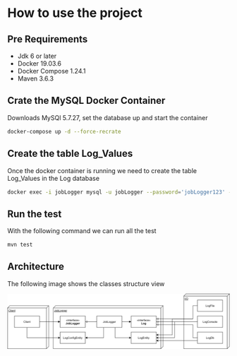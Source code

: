 # How to use the project

## Pre Requirements
- Jdk 6 or later
- Docker 19.03.6
- Docker Compose 1.24.1
- Maven 3.6.3

## Crate the MySQL Docker Container

Downloads MySQl 5.7.27, set the database up and start the container
```bash
docker-compose up -d --force-recrate
```

## Create the table Log_Values

Once the docker container is running we need to create the table Log_Values in the Log database 

```bash
docker exec -i jobLogger mysql -u jobLogger --password='jobLogger123' --database='log' < ./createTableLogValues.sql 
```

## Run the test

With the following command we can run all the test
```bash
mvn test
```

## Architecture

The following image shows the classes structure view  

![](./assets/Architecture&Design.png)



